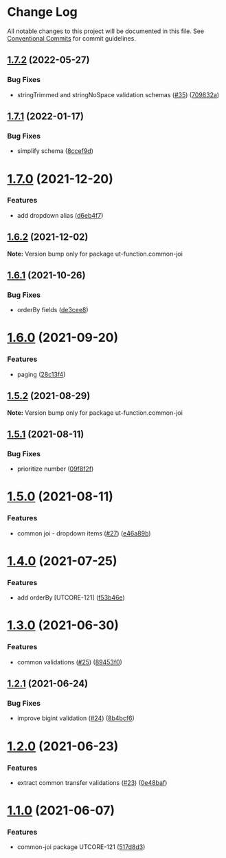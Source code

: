 # Change Log

All notable changes to this project will be documented in this file.
See [Conventional Commits](https://conventionalcommits.org) for commit guidelines.

## [1.7.2](https://github.com/softwaregroup-bg/ut-function/compare/ut-function.xjx@1.1.10...ut-function.common-joi@1.7.2) (2022-05-27)


### Bug Fixes

* stringTrimmed and stringNoSpace validation schemas ([#35](https://github.com/softwaregroup-bg/ut-function/issues/35)) ([709832a](https://github.com/softwaregroup-bg/ut-function/commit/709832a8434ed877918a5b1bc017d7a645896fd1))





## [1.7.1](https://github.com/softwaregroup-bg/ut-function/compare/ut-function.common-joi@1.7.0...ut-function.common-joi@1.7.1) (2022-01-17)


### Bug Fixes

* simplify schema ([8ccef9d](https://github.com/softwaregroup-bg/ut-function/commit/8ccef9d9e075b82d0fea615c7bd764ad2bd61f9e))





# [1.7.0](https://github.com/softwaregroup-bg/ut-function/compare/ut-function.dispatch@1.4.1...ut-function.common-joi@1.7.0) (2021-12-20)


### Features

* add dropdown alias ([d6eb4f7](https://github.com/softwaregroup-bg/ut-function/commit/d6eb4f7a16805a5e1955547a73d5e028f7b76a99))





## [1.6.2](https://github.com/softwaregroup-bg/ut-function/compare/ut-function.currency@1.2.0...ut-function.common-joi@1.6.2) (2021-12-02)

**Note:** Version bump only for package ut-function.common-joi





## [1.6.1](https://github.com/softwaregroup-bg/ut-function/compare/ut-function.cert@1.1.0...ut-function.common-joi@1.6.1) (2021-10-26)


### Bug Fixes

* orderBy fields ([de3cee8](https://github.com/softwaregroup-bg/ut-function/commit/de3cee89b0a7e99a1aa42ea17b49cafd52b44744))





# [1.6.0](https://github.com/softwaregroup-bg/ut-function/compare/ut-function.common-joi@1.5.2...ut-function.common-joi@1.6.0) (2021-09-20)


### Features

* paging ([28c13f4](https://github.com/softwaregroup-bg/ut-function/commit/28c13f43c927c421ac9ad577508ea829a3358e92))





## [1.5.2](https://github.com/softwaregroup-bg/ut-function/compare/ut-function.common-joi@1.5.1...ut-function.common-joi@1.5.2) (2021-08-29)

**Note:** Version bump only for package ut-function.common-joi





## [1.5.1](https://github.com/softwaregroup-bg/ut-function/compare/ut-function.common-joi@1.5.0...ut-function.common-joi@1.5.1) (2021-08-11)


### Bug Fixes

* prioritize number ([09f8f2f](https://github.com/softwaregroup-bg/ut-function/commit/09f8f2f0892de99b0fed49d0de80bc1d01b96ae2))





# [1.5.0](https://github.com/softwaregroup-bg/ut-function/compare/ut-function.dispatch@1.4.0...ut-function.common-joi@1.5.0) (2021-08-11)


### Features

* common joi - dropdown items ([#27](https://github.com/softwaregroup-bg/ut-function/issues/27)) ([e46a89b](https://github.com/softwaregroup-bg/ut-function/commit/e46a89b323255938217b27ae213000d5508bea58))





# [1.4.0](https://github.com/softwaregroup-bg/ut-function/compare/ut-function.common-joi@1.3.0...ut-function.common-joi@1.4.0) (2021-07-25)


### Features

* add orderBy [UTCORE-121] ([f53b46e](https://github.com/softwaregroup-bg/ut-function/commit/f53b46e361aa9ba9e6e445e19c5fc7104faee9c6))





# [1.3.0](https://github.com/softwaregroup-bg/ut-function/compare/ut-function.common-joi@1.2.1...ut-function.common-joi@1.3.0) (2021-06-30)


### Features

* common validations ([#25](https://github.com/softwaregroup-bg/ut-function/issues/25)) ([89453f0](https://github.com/softwaregroup-bg/ut-function/commit/89453f0ca918be545fe3322912967f4706e01802))





## [1.2.1](https://github.com/softwaregroup-bg/ut-function/compare/ut-function.common-joi@1.2.0...ut-function.common-joi@1.2.1) (2021-06-24)


### Bug Fixes

* improve bigint validation ([#24](https://github.com/softwaregroup-bg/ut-function/issues/24)) ([8b4bcf6](https://github.com/softwaregroup-bg/ut-function/commit/8b4bcf69d440ad6b6802e6fb8bc75d70f9415189))





# [1.2.0](https://github.com/softwaregroup-bg/ut-function/compare/ut-function.common-joi@1.1.0...ut-function.common-joi@1.2.0) (2021-06-23)


### Features

* extract common transfer validations ([#23](https://github.com/softwaregroup-bg/ut-function/issues/23)) ([0e48baf](https://github.com/softwaregroup-bg/ut-function/commit/0e48baf0d39a3a7e9e2126c3abf80cd3c2225b3c))





# [1.1.0](https://github.com/softwaregroup-bg/ut-function/compare/ut-function.currency@1.1.0...ut-function.common-joi@1.1.0) (2021-06-07)


### Features

* common-joi package UTCORE-121 ([517d8d3](https://github.com/softwaregroup-bg/ut-function/commit/517d8d3e8dbeeb526fcd41b409ec5605367a3c62))
